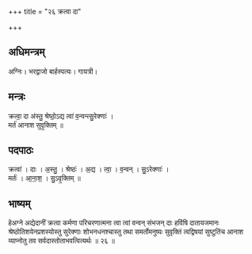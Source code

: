 +++
title = "२६ क्रत्वा दा"

+++
## अधिमन्त्रम्
अग्निः। भरद्वाजो बार्हस्पत्यः। गायत्री।

## मन्त्रः
क्रत्वा॒ दा अ॑स्तु॒ श्रेष्ठो॒ऽद्य त्वा॑ व॒न्वन्त्सु॒रेक्णाः॑ ।  
मर्त॑ आनाश सुवृ॒क्तिम् ॥

## पदपाठः
क्रत्वा॑ । दाः । अ॒स्तु॒ । श्रेष्ठः॑ । अ॒द्य । त्वा॒ । व॒न्वन् । सु॒ऽरेक्णाः॑ ।  
मर्तः॑ । आ॒ना॒श॒ । सु॒ऽवृ॒क्तिम् ॥

## भाष्यम्
हेअग्ने अद्येदानीं क्रत्वा कर्मणा परिचरणात्मना त्वा त्वां वन्वन् संभजन् दाः हविंषि दातायजमानः श्रेष्ठोतिशयेनप्रशस्योस्तु सुरेक्णाः शोभनधनश्चास्तु तथा समर्तोमनुष्यः सुवृक्तिं त्वद्विषयां सुष्टुतिंच आनाश व्याप्नोतु तव सर्वदास्तोताभवत्वित्यर्थः ॥ २६ ॥
